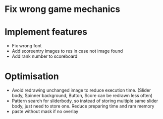 # Fix wrong game mechanics

# Implement features
- Fix wrong font
- Add scoreentry images to res in case not image found
- Add rank number to scoreboard

# Optimisation
- Avoid redrawing unchanged image to reduce execution time. (Slider body, Spinner background, Button, Score can be redrawn less often)
- Pattern search for sliderbody, so instead of storing multiple same slider body, just need to store one. Reduce preparing time and ram memory
- paste without mask if no overlay
